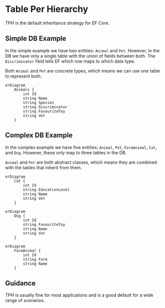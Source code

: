 # Table Per Hierarchy

TPH is the default inheritance strategy for EF Core. 

## Simple DB Example

In the simple example we have two entities:  `Animal` and `Pet`.  However, in the DB we have only a single table with the union of fields between both.  The `Discriminator` field tells EF which row maps to which data type.

Both `Animal` and `Pet` are concrete types, which means we can use one table to represent both.

```mermaid
erDiagram
    Animals {
        int Id
        string Name
        string Species
        string Discriminator
        string FavouriteToy
        string Vet
    }
```

## Complex DB Example

In the complex example we have five entities: `Animal`, `Pet`, `FarmAnimal`, `Cat`, and `Dog`.  However, these only map to three tables in the DB.

`Animal` and `Pet` are both abstract classes, which means they are combined with the tables that inherit from them.

```mermaid
erDiagram
    Cat {
        int Id
        string EducationLevel
        string Name
        string Vet
    }
```

```mermaid
erDiagram
    Dog {
        int Id
        string FavouriteToy
        string Name
        string Vet
    }
```

```mermaid
erDiagram
    FarmAnimal {
        int Id
        string Farm
        string Name
    }
```

## Guidance

TPH is usually fine for most applications and is a good default for a wide range of scenarios.
